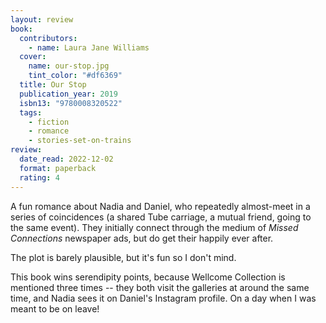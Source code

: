 ```yaml
---
layout: review
book:
  contributors:
    - name: Laura Jane Williams
  cover:
    name: our-stop.jpg
    tint_color: "#df6369"
  title: Our Stop
  publication_year: 2019
  isbn13: "9780008320522"
  tags:
    - fiction
    - romance
    - stories-set-on-trains
review:
  date_read: 2022-12-02
  format: paperback
  rating: 4
---
```


A fun romance about Nadia and Daniel, who repeatedly almost-meet in a series of coincidences (a shared Tube carriage, a mutual friend, going to the same event).
They initially connect through the medium of *Missed Connections* newspaper ads, but do get their happily ever after.

The plot is barely plausible, but it's fun so I don't mind.

This book wins serendipity points, because Wellcome Collection is mentioned three times -- they both visit the galleries at around the same time, and Nadia sees it on Daniel's Instagram profile.
On a day when I was meant to be on leave!

